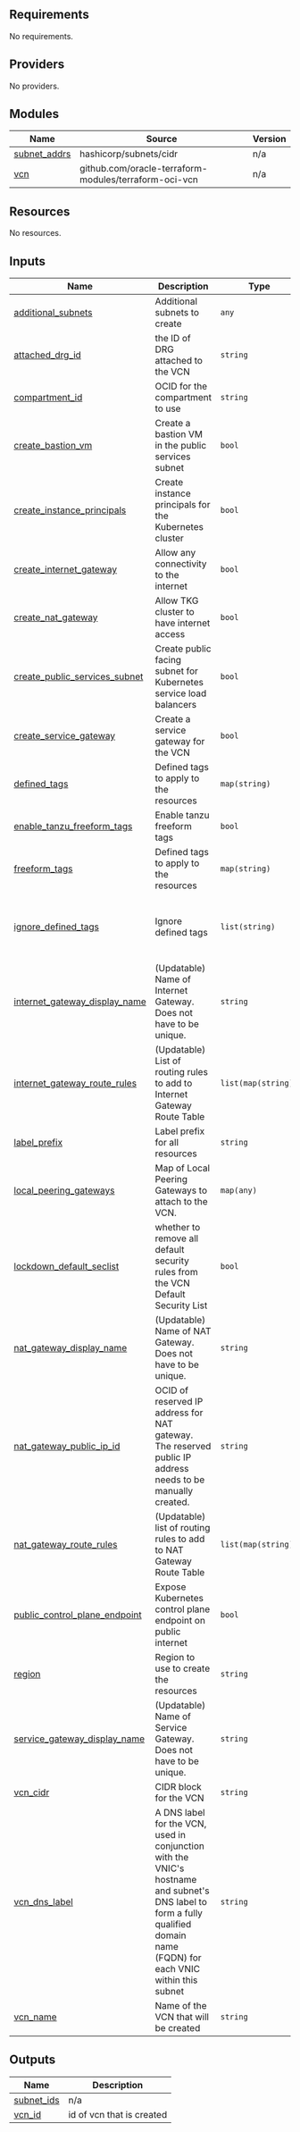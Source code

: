 <!-- BEGIN_TF_DOCS -->
## Requirements

No requirements.

## Providers

No providers.

## Modules

| Name | Source | Version |
|------|--------|---------|
| <a name="module_subnet_addrs"></a> [subnet\_addrs](#module\_subnet\_addrs) | hashicorp/subnets/cidr | n/a |
| <a name="module_vcn"></a> [vcn](#module\_vcn) | github.com/oracle-terraform-modules/terraform-oci-vcn | n/a |

## Resources

No resources.

## Inputs

| Name | Description | Type | Default | Required |
|------|-------------|------|---------|:--------:|
| <a name="input_additional_subnets"></a> [additional\_subnets](#input\_additional\_subnets) | Additional subnets to create | `any` | `{}` | no |
| <a name="input_attached_drg_id"></a> [attached\_drg\_id](#input\_attached\_drg\_id) | the ID of DRG attached to the VCN | `string` | `null` | no |
| <a name="input_compartment_id"></a> [compartment\_id](#input\_compartment\_id) | OCID for the compartment to use | `string` | n/a | yes |
| <a name="input_create_bastion_vm"></a> [create\_bastion\_vm](#input\_create\_bastion\_vm) | Create a bastion VM in the public services subnet | `bool` | `false` | no |
| <a name="input_create_instance_principals"></a> [create\_instance\_principals](#input\_create\_instance\_principals) | Create instance principals for the Kubernetes cluster | `bool` | `true` | no |
| <a name="input_create_internet_gateway"></a> [create\_internet\_gateway](#input\_create\_internet\_gateway) | Allow any connectivity to the internet | `bool` | `true` | no |
| <a name="input_create_nat_gateway"></a> [create\_nat\_gateway](#input\_create\_nat\_gateway) | Allow TKG cluster to have internet access | `bool` | `true` | no |
| <a name="input_create_public_services_subnet"></a> [create\_public\_services\_subnet](#input\_create\_public\_services\_subnet) | Create public facing subnet for Kubernetes service load balancers | `bool` | `false` | no |
| <a name="input_create_service_gateway"></a> [create\_service\_gateway](#input\_create\_service\_gateway) | Create a service gateway for the VCN | `bool` | `true` | no |
| <a name="input_defined_tags"></a> [defined\_tags](#input\_defined\_tags) | Defined tags to apply to the resources | `map(string)` | `{}` | no |
| <a name="input_enable_tanzu_freeform_tags"></a> [enable\_tanzu\_freeform\_tags](#input\_enable\_tanzu\_freeform\_tags) | Enable tanzu freeform tags | `bool` | `true` | no |
| <a name="input_freeform_tags"></a> [freeform\_tags](#input\_freeform\_tags) | Defined tags to apply to the resources | `map(string)` | `{}` | no |
| <a name="input_ignore_defined_tags"></a> [ignore\_defined\_tags](#input\_ignore\_defined\_tags) | Ignore defined tags | `list(string)` | <pre>[<br>  "Oracle-Tags.CreatedBy",<br>  "Oracle-Tags.CreatedOn",<br>  "Owner.Creator"<br>]</pre> | no |
| <a name="input_internet_gateway_display_name"></a> [internet\_gateway\_display\_name](#input\_internet\_gateway\_display\_name) | (Updatable) Name of Internet Gateway. Does not have to be unique. | `string` | `"internet-gateway"` | no |
| <a name="input_internet_gateway_route_rules"></a> [internet\_gateway\_route\_rules](#input\_internet\_gateway\_route\_rules) | (Updatable) List of routing rules to add to Internet Gateway Route Table | `list(map(string))` | `null` | no |
| <a name="input_label_prefix"></a> [label\_prefix](#input\_label\_prefix) | Label prefix for all resources | `string` | `"tkg.cloud.vmware.com"` | no |
| <a name="input_local_peering_gateways"></a> [local\_peering\_gateways](#input\_local\_peering\_gateways) | Map of Local Peering Gateways to attach to the VCN. | `map(any)` | `null` | no |
| <a name="input_lockdown_default_seclist"></a> [lockdown\_default\_seclist](#input\_lockdown\_default\_seclist) | whether to remove all default security rules from the VCN Default Security List | `bool` | `true` | no |
| <a name="input_nat_gateway_display_name"></a> [nat\_gateway\_display\_name](#input\_nat\_gateway\_display\_name) | (Updatable) Name of NAT Gateway. Does not have to be unique. | `string` | `"nat-gateway"` | no |
| <a name="input_nat_gateway_public_ip_id"></a> [nat\_gateway\_public\_ip\_id](#input\_nat\_gateway\_public\_ip\_id) | OCID of reserved IP address for NAT gateway. The reserved public IP address needs to be manually created. | `string` | `"none"` | no |
| <a name="input_nat_gateway_route_rules"></a> [nat\_gateway\_route\_rules](#input\_nat\_gateway\_route\_rules) | (Updatable) list of routing rules to add to NAT Gateway Route Table | `list(map(string))` | `null` | no |
| <a name="input_public_control_plane_endpoint"></a> [public\_control\_plane\_endpoint](#input\_public\_control\_plane\_endpoint) | Expose Kubernetes control plane endpoint on public internet | `bool` | `false` | no |
| <a name="input_region"></a> [region](#input\_region) | Region to use to create the resources | `string` | n/a | yes |
| <a name="input_service_gateway_display_name"></a> [service\_gateway\_display\_name](#input\_service\_gateway\_display\_name) | (Updatable) Name of Service Gateway. Does not have to be unique. | `string` | `"service-gateway"` | no |
| <a name="input_vcn_cidr"></a> [vcn\_cidr](#input\_vcn\_cidr) | CIDR block for the VCN | `string` | `"10.0.0.0/20"` | no |
| <a name="input_vcn_dns_label"></a> [vcn\_dns\_label](#input\_vcn\_dns\_label) | A DNS label for the VCN, used in conjunction with the VNIC's hostname and subnet's DNS label to form a fully qualified domain name (FQDN) for each VNIC within this subnet | `string` | `"vcnmodule"` | no |
| <a name="input_vcn_name"></a> [vcn\_name](#input\_vcn\_name) | Name of the VCN that will be created | `string` | `"vcn"` | no |

## Outputs

| Name | Description |
|------|-------------|
| <a name="output_subnet_ids"></a> [subnet\_ids](#output\_subnet\_ids) | n/a |
| <a name="output_vcn_id"></a> [vcn\_id](#output\_vcn\_id) | id of vcn that is created |
<!-- END_TF_DOCS -->